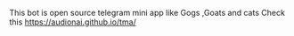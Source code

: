 This bot is open source telegram mini app like Gogs ,Goats and cats 
Check this https://audionai.github.io/tma/
